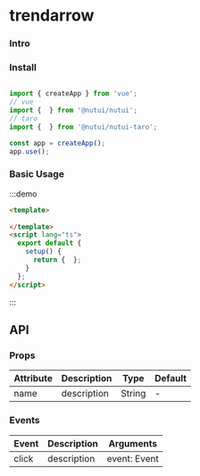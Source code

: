 # trendarrow 

### Intro

### Install

```javascript

import { createApp } from 'vue';
// vue
import {  } from '@nutui/nutui';
// taro
import {  } from '@nutui/nutui-taro';

const app = createApp();
app.use();

```

### Basic Usage

:::demo

```html
<template>
  
</template>
<script lang="ts">
  export default {
    setup() {
      return {  };
    }
  };
</script>
```

:::

## API

### Props

| Attribute         | Description                             | Type   | Default           |
|--------------|----------------------------------|--------|------------------|
| name         | description               | String | -                |

### Events

| Event | Description           | Arguments     |
|--------|----------------|--------------|
| click  | description | event: Event |
